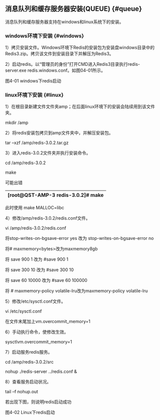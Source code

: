## 消息队列和缓存服务器安装(QUEUE) {#queue}

消息队列和缓存服务器支持在windows和linux系统下的安装。

### windows环境下安装 {#windows}

1）拷贝安装文件。Windows环境下Redis的安装包为安装盘windows目录中的Redis3.zip。拷贝该文件到安装目录下并解压为Redis3。

2）启动redis。以“管理员的身份”打开CMD进入Redis3目录执行redis-server.exe redis.windows.conf。如图04-01所示。

图4-01 windows下redis启动

### linux环境下安装 {#linux}

1）在根目录新建文件文件夹amp；在后面linux环境下的安装会陆续用到该文件夹。

mkdir /amp

2）将redis安装包拷贝到amp文件夹中，并解压安装包。

tar –xzf /amp/redis-3.0.2.tar.gz

3）进入redis-3.0.2文件夹并执行安装命令。

cd /amp/redis-3.0.2

make

可能出错

| [root@QST-AMP-3 redis-3.0.2]# make |
| --- |

此时使用 make MALLOC=libc

4）修改/amp/redis-3.0.2/redis.conf文件。

vi /amp/redis-3.0.2/redis.conf

将stop-writes-on-bgsave-error yes 改为 stop-writes-on-bgsave-error no

将# maxmemory&lt;bytes&gt;改为maxmemory8gb

将 save 900 1 改为 #save 900 1

将 save 300 10 改为 #save 300 10

将 save 60 10000 改为 #save 60 100000

将 # maxmemory-policy volatile-lru改为maxmemory-policy volatile-lru

5）修改/etc/sysctl.conf文件。

vi /etc/sysctl.conf

在文件末尾加上vm.overcommit_memory=1

6）手动执行命令，使修改生效。

sysctlvm.overcommit_memory=1

7）启动服务redis服务。

cd /amp/redis-3.0.2/src

nohup ./redis-server ../redis.conf &

8）查看服务启动状况。

tail –f nohup.out

若出现下图，则说明redis启动成功

图4-02 Linux下redis启动